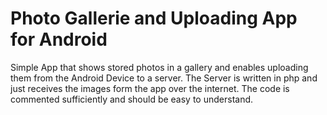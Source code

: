 # Photo Gallerie and Uploading App for Android
Simple App that shows stored photos in a gallery and enables uploading them from the Android Device to a server. The Server is written in php and just receives the images form the app over the internet. 
The code is commented sufficiently and should be easy to understand. 
